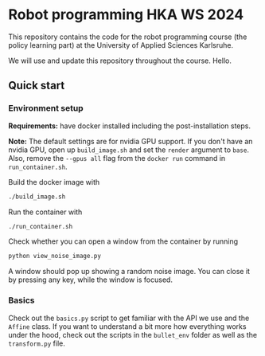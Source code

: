 # Robot programming HKA WS 2024

This repository contains the code for the robot programming course (the policy learning part) at the University of Applied Sciences Karlsruhe.

We will use and update this repository throughout the course. Hello.

## Quick start

### Environment setup

**Requirements:** have docker installed including the post-installation steps.

**Note:** The default settings are for nvidia GPU support. If you don't have an nvidia GPU, open up `build_image.sh` and set the `render` argument to `base`. Also, remove the `--gpus all` flag from the `docker run` command in `run_container.sh`.

Build the docker image with

```bash
./build_image.sh
```

Run the container with
```bash
./run_container.sh
```

Check whether you can open a window from the container by running
```bash
python view_noise_image.py
```
A window should pop up showing a random noise image. You can close it by pressing any key, while the window is focused.

### Basics
Check out the `basics.py` script to get familiar with the API we use and the `Affine` class.
If you want to understand a bit more how everything works under the hood, check out the scripts in the `bullet_env` folder as well as the `transform.py` file.
